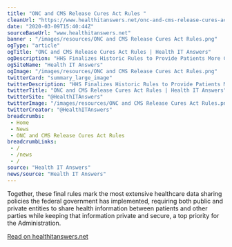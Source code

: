 ```yaml
--- 
title: "ONC and CMS Release Cures Act Rules "
cleanUrl: "https://www.healthitanswers.net/onc-and-cms-release-cures-act-rules/"
date: "2020-03-09T15:40:44Z"
sourceBaseUrl: "www.healthitanswers.net"
banner : "/images/resources/ONC and CMS Release Cures Act Rules.png"
ogType: "article"
ogTitle: "ONC and CMS Release Cures Act Rules | Health IT Answers"
ogDescription: "HHS Finalizes Historic Rules to Provide Patients More Control of Their Health Data: Final rules require access to health information, spur innovation and aim to end information blocking."
ogSiteName: "Health IT Answers"
ogImage: "/images/resources/ONC and CMS Release Cures Act Rules.png"
twitterCard: "summary_large_image"
twitterDescription: "HHS Finalizes Historic Rules to Provide Patients More Control of Their Health Data: Final rules require access to health information, spur innovation and aim to end information blocking."
twitterTitle: "ONC and CMS Release Cures Act Rules | Health IT Answers"
twitterSite: "@HealthITAnswers"
twitterImage: "/images/resources/ONC and CMS Release Cures Act Rules.png"
twitterCreator: "@HealthITAnswers"
breadcrumbs:
 - Home
 - News
 - ONC and CMS Release Cures Act Rules
breadcrumbLinks:
 - / 
 - /news
 - / 
source: "Health IT Answers"
news/source: "Health IT Answers"
---
```

Together, these final rules mark the most extensive healthcare data sharing policies the federal government has implemented, requiring both public and private entities to share health information between patients and other parties while keeping that information private and secure, a top priority for the Administration.  
  
[Read on healthitanswers.net](https://www.healthitanswers.net/onc-and-cms-release-cures-act-rules/)
